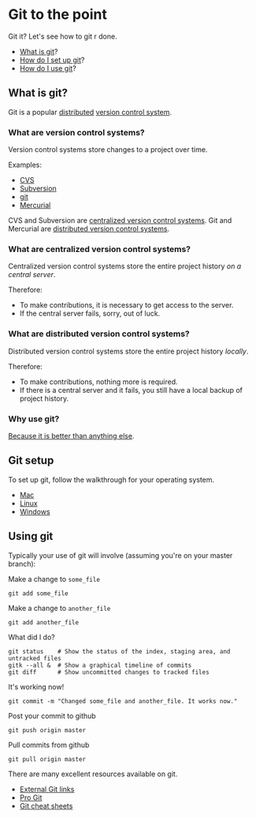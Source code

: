 Git to the point
================
Git it? Let's see how to git r done.

- [What is git](#what-is-git)?
- [How do I set up git](#git-setup)?
- [How do I use git](#using-git)?

What is git?
------------
Git is a popular [distributed](#what-are-distributed-version-control-systems) [version control system](#what-are-version-control-systems).

### What are version control systems?
Version control systems store changes to a project over time.

Examples:

- [CVS](http://www.nongnu.org/cvs/)
- [Subversion](http://subversion.apache.org/)
- [git](http://git-scm.com/)
- [Mercurial](http://mercurial.selenic.com/) 

CVS and Subversion are [centralized version control systems](#what-are-centralized-version-control-systems).
Git and Mercurial are [distributed version control systems](#what-are-distributed-version-control-systems).

### What are centralized version control systems?
Centralized version control systems store the entire project history *on a central server*.

Therefore:
- To make contributions, it is necessary to get access to the server.
- If the central server fails, sorry, out of luck.

### What are distributed version control systems?
Distributed version control systems store the entire project history *locally*.

Therefore:
- To make contributions, nothing more is required.
- If there is a central server and it fails, you still have a local backup of project history.

### Why use git?
[Because it is better than anything else](http://git-scm.com/about).

Git setup
---------
To set up git, follow the walkthrough for your operating system.

- [Mac](http://help.github.com/mac-set-up-git/)
- [Linux](http://help.github.com/linux-set-up-git/)
- [Windows](http://help.github.com/win-set-up-git/)

Using git
---------
Typically your use of git will involve (assuming you're on your master branch):

Make a change to `some_file`

    git add some_file

Make a change to `another_file`

    git add another_file

What did I do?

    git status    # Show the status of the index, staging area, and untracked files
    gitk --all &  # Show a graphical timeline of commits
    git diff      # Show uncommitted changes to tracked files

It's working now!

    git commit -m "Changed some_file and another_file. It works now."

Post your commit to github

    git push origin master

Pull commits from github

    git pull origin master

There are many excellent resources available on git.

- [External Git links](http://git-scm.com/doc/ext)
- [Pro Git](http://git-scm.com/book/index.html)
- [Git cheat sheets](http://help.github.com/git-cheat-sheets/)